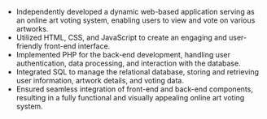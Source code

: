 - Independently developed a dynamic web-based application serving as an online art voting system, enabling users to view and vote on various artworks.
- Utilized HTML, CSS, and JavaScript to create an engaging and user-friendly front-end interface.
- Implemented PHP for the back-end development, handling user authentication, data processing, and interaction with the database.
- Integrated SQL to manage the relational database, storing and retrieving user information, artwork details, and voting data.
- Ensured seamless integration of front-end and back-end components, resulting in a fully functional and visually appealing online art voting system.
